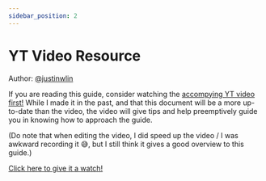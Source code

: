 ```yaml
---
sidebar_position: 2
---
```

# YT Video Resource

Author: [@justinwlin](https://www.linkedin.com/in/justinlinw/)

If you are reading this guide, consider watching the [accompying YT video first!]((https://youtu.be/AiMCAZX0PCg?si=1P6LqQ3skyYtktq9)) While I made it in the past, and that this document will be a more up-to-date than the video, the video will give tips and help preemptively guide you in knowing how to approach the guide. 

(Do note that when editing the video, I did speed up the video / I was awkward recording it 😅, but I still think it gives a good overview to this guide.)

[Click here to give it a watch!](https://youtu.be/AiMCAZX0PCg?si=1P6LqQ3skyYtktq9)